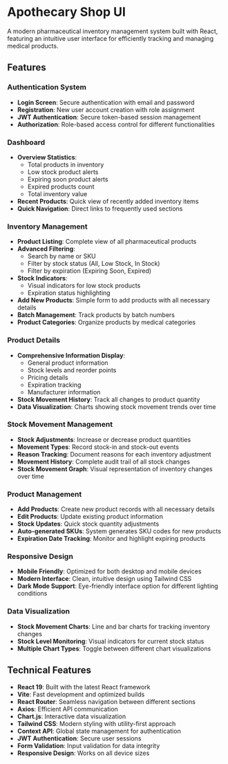 # Apothecary Shop UI

A modern pharmaceutical inventory management system built with React, featuring an intuitive user interface for efficiently tracking and managing medical products.
 
## Features

### Authentication System
- **Login Screen**: Secure authentication with email and password
- **Registration**: New user account creation with role assignment
- **JWT Authentication**: Secure token-based session management
- **Authorization**: Role-based access control for different functionalities

### Dashboard
- **Overview Statistics**:
  - Total products in inventory
  - Low stock product alerts
  - Expiring soon product alerts
  - Expired products count
  - Total inventory value
- **Recent Products**: Quick view of recently added inventory items
- **Quick Navigation**: Direct links to frequently used sections

### Inventory Management
- **Product Listing**: Complete view of all pharmaceutical products
- **Advanced Filtering**:
  - Search by name or SKU
  - Filter by stock status (All, Low Stock, In Stock)
  - Filter by expiration (Expiring Soon, Expired)
- **Stock Indicators**:
  - Visual indicators for low stock products
  - Expiration status highlighting
- **Add New Products**: Simple form to add products with all necessary details
- **Batch Management**: Track products by batch numbers
- **Product Categories**: Organize products by medical categories

### Product Details
- **Comprehensive Information Display**:
  - General product information
  - Stock levels and reorder points
  - Pricing details
  - Expiration tracking
  - Manufacturer information
- **Stock Movement History**: Track all changes to product quantity
- **Data Visualization**: Charts showing stock movement trends over time

### Stock Movement Management
- **Stock Adjustments**: Increase or decrease product quantities
- **Movement Types**: Record stock-in and stock-out events
- **Reason Tracking**: Document reasons for each inventory adjustment
- **Movement History**: Complete audit trail of all stock changes
- **Stock Movement Graph**: Visual representation of inventory changes over time

### Product Management
- **Add Products**: Create new product records with all necessary details
- **Edit Products**: Update existing product information
- **Stock Updates**: Quick stock quantity adjustments 
- **Auto-generated SKUs**: System generates SKU codes for new products
- **Expiration Date Tracking**: Monitor and highlight expiring products

### Responsive Design
- **Mobile Friendly**: Optimized for both desktop and mobile devices
- **Modern Interface**: Clean, intuitive design using Tailwind CSS
- **Dark Mode Support**: Eye-friendly interface option for different lighting conditions

### Data Visualization
- **Stock Movement Charts**: Line and bar charts for tracking inventory changes
- **Stock Level Monitoring**: Visual indicators for current stock status
- **Multiple Chart Types**: Toggle between different chart visualizations

## Technical Features

- **React 19**: Built with the latest React framework
- **Vite**: Fast development and optimized builds
- **React Router**: Seamless navigation between different sections
- **Axios**: Efficient API communication
- **Chart.js**: Interactive data visualization
- **Tailwind CSS**: Modern styling with utility-first approach
- **Context API**: Global state management for authentication
- **JWT Authentication**: Secure user sessions
- **Form Validation**: Input validation for data integrity
- **Responsive Design**: Works on all device sizes
